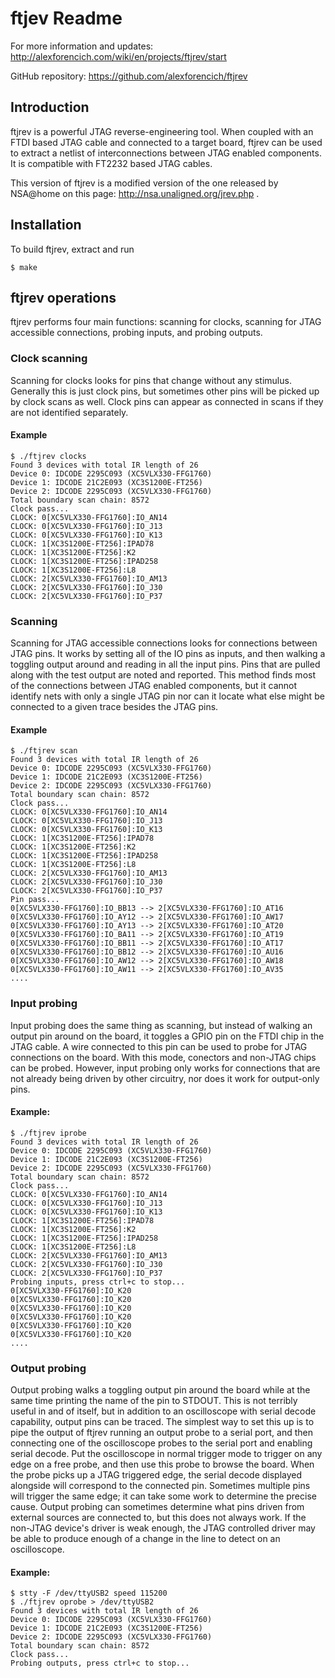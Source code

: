# ftjev Readme

For more information and updates:
http://alexforencich.com/wiki/en/projects/ftjrev/start

GitHub repository:
https://github.com/alexforencich/ftjrev

## Introduction

ftjrev is a powerful JTAG reverse-engineering tool.  When coupled with an FTDI
based JTAG cable and connected to a target board, ftjrev can be used to
extract a netlist of interconnections between JTAG enabled components. It is
compatible with FT2232 based JTAG cables.  

This version of ftjrev is a modified version of the one released by NSA@home
on this page: http://nsa.unaligned.org/jrev.php .  

## Installation

To build ftjrev, extract and run

    $ make

## ftjrev operations

ftjrev performs four main functions: scanning for clocks, scanning for JTAG
accessible connections, probing inputs, and probing outputs. 

### Clock scanning

Scanning for clocks looks for pins that change without any stimulus. Generally
this is just clock pins, but sometimes other pins will be picked up by clock
scans as well. Clock pins can appear as connected in scans if they are not
identified separately.

#### Example

    $ ./ftjrev clocks
    Found 3 devices with total IR length of 26
    Device 0: IDCODE 2295C093 (XC5VLX330-FFG1760)
    Device 1: IDCODE 21C2E093 (XC3S1200E-FT256)
    Device 2: IDCODE 2295C093 (XC5VLX330-FFG1760)
    Total boundary scan chain: 8572
    Clock pass...
    CLOCK: 0[XC5VLX330-FFG1760]:IO_AN14
    CLOCK: 0[XC5VLX330-FFG1760]:IO_J13
    CLOCK: 0[XC5VLX330-FFG1760]:IO_K13
    CLOCK: 1[XC3S1200E-FT256]:IPAD78
    CLOCK: 1[XC3S1200E-FT256]:K2
    CLOCK: 1[XC3S1200E-FT256]:IPAD258
    CLOCK: 1[XC3S1200E-FT256]:L8
    CLOCK: 2[XC5VLX330-FFG1760]:IO_AM13
    CLOCK: 2[XC5VLX330-FFG1760]:IO_J30
    CLOCK: 2[XC5VLX330-FFG1760]:IO_P37

### Scanning

Scanning for JTAG accessible connections looks for connections between JTAG
pins. It works by setting all of the IO pins as inputs, and then walking a
toggling output around and reading in all the input pins. Pins that are pulled
along with the test output are noted and reported. This method finds most of
the connections between JTAG enabled components, but it cannot identify nets
with only a single JTAG pin nor can it locate what else might be connected to
a given trace besides the JTAG pins.

#### Example

    $ ./ftjrev scan
    Found 3 devices with total IR length of 26
    Device 0: IDCODE 2295C093 (XC5VLX330-FFG1760)
    Device 1: IDCODE 21C2E093 (XC3S1200E-FT256)
    Device 2: IDCODE 2295C093 (XC5VLX330-FFG1760)
    Total boundary scan chain: 8572
    Clock pass...
    CLOCK: 0[XC5VLX330-FFG1760]:IO_AN14
    CLOCK: 0[XC5VLX330-FFG1760]:IO_J13
    CLOCK: 0[XC5VLX330-FFG1760]:IO_K13
    CLOCK: 1[XC3S1200E-FT256]:IPAD78
    CLOCK: 1[XC3S1200E-FT256]:K2
    CLOCK: 1[XC3S1200E-FT256]:IPAD258
    CLOCK: 1[XC3S1200E-FT256]:L8
    CLOCK: 2[XC5VLX330-FFG1760]:IO_AM13
    CLOCK: 2[XC5VLX330-FFG1760]:IO_J30
    CLOCK: 2[XC5VLX330-FFG1760]:IO_P37
    Pin pass...
    0[XC5VLX330-FFG1760]:IO_BB13 --> 2[XC5VLX330-FFG1760]:IO_AT16
    0[XC5VLX330-FFG1760]:IO_AY12 --> 2[XC5VLX330-FFG1760]:IO_AW17
    0[XC5VLX330-FFG1760]:IO_AY13 --> 2[XC5VLX330-FFG1760]:IO_AT20
    0[XC5VLX330-FFG1760]:IO_BA11 --> 2[XC5VLX330-FFG1760]:IO_AT19
    0[XC5VLX330-FFG1760]:IO_BB11 --> 2[XC5VLX330-FFG1760]:IO_AT17
    0[XC5VLX330-FFG1760]:IO_BB12 --> 2[XC5VLX330-FFG1760]:IO_AU16
    0[XC5VLX330-FFG1760]:IO_AW12 --> 2[XC5VLX330-FFG1760]:IO_AW18
    0[XC5VLX330-FFG1760]:IO_AW11 --> 2[XC5VLX330-FFG1760]:IO_AV35
    ....

### Input probing

Input probing does the same thing as scanning, but instead of walking an
output pin around on the board, it toggles a GPIO pin on the FTDI chip in the
JTAG cable. A wire connected to this pin can be used to probe for JTAG
connections on the board. With this mode, conectors and non-JTAG chips can be
probed. However, input probing only works for connections that are not already
being driven by other circuitry, nor does it work for output-only pins.

#### Example:

    $ ./ftjrev iprobe
    Found 3 devices with total IR length of 26
    Device 0: IDCODE 2295C093 (XC5VLX330-FFG1760)
    Device 1: IDCODE 21C2E093 (XC3S1200E-FT256)
    Device 2: IDCODE 2295C093 (XC5VLX330-FFG1760)
    Total boundary scan chain: 8572
    Clock pass...
    CLOCK: 0[XC5VLX330-FFG1760]:IO_AN14
    CLOCK: 0[XC5VLX330-FFG1760]:IO_J13
    CLOCK: 0[XC5VLX330-FFG1760]:IO_K13
    CLOCK: 1[XC3S1200E-FT256]:IPAD78
    CLOCK: 1[XC3S1200E-FT256]:K2
    CLOCK: 1[XC3S1200E-FT256]:IPAD258
    CLOCK: 1[XC3S1200E-FT256]:L8
    CLOCK: 2[XC5VLX330-FFG1760]:IO_AM13
    CLOCK: 2[XC5VLX330-FFG1760]:IO_J30
    CLOCK: 2[XC5VLX330-FFG1760]:IO_P37
    Probing inputs, press ctrl+c to stop...
    0[XC5VLX330-FFG1760]:IO_K20
    0[XC5VLX330-FFG1760]:IO_K20
    0[XC5VLX330-FFG1760]:IO_K20
    0[XC5VLX330-FFG1760]:IO_K20
    0[XC5VLX330-FFG1760]:IO_K20
    0[XC5VLX330-FFG1760]:IO_K20
    ....

### Output probing

Output probing walks a toggling output pin around the board while at the same
time printing the name of the pin to STDOUT. This is not terribly useful in
and of itself, but in addition to an oscilloscope with serial decode
capability, output pins can be traced. The simplest way to set this up is to
pipe the output of ftjrev running an output probe to a serial port, and then
connecting one of the oscilloscope probes to the serial port and enabling
serial decode. Put the oscilloscope in normal trigger mode to trigger on any
edge on a free probe, and then use this probe to browse the board. When the
probe picks up a JTAG triggered edge, the serial decode displayed alongside
will correspond to the connected pin. Sometimes multiple pins will trigger the
same edge; it can take some work to determine the precise cause. Output
probing can sometimes determine what pins driven from external sources are
connected to, but this does not always work. If the non-JTAG device's driver
is weak enough, the JTAG controlled driver may be able to produce enough of a
change in the line to detect on an oscilloscope.

#### Example:

    $ stty -F /dev/ttyUSB2 speed 115200
    $ ./ftjrev oprobe > /dev/ttyUSB2
    Found 3 devices with total IR length of 26
    Device 0: IDCODE 2295C093 (XC5VLX330-FFG1760)
    Device 1: IDCODE 21C2E093 (XC3S1200E-FT256)
    Device 2: IDCODE 2295C093 (XC5VLX330-FFG1760)
    Total boundary scan chain: 8572
    Clock pass...
    Probing outputs, press ctrl+c to stop...

    
